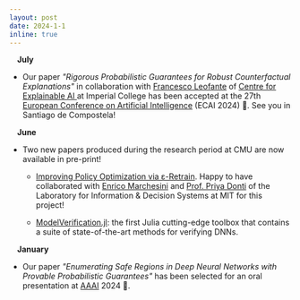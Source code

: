```yaml
---
layout: post
date: 2024-1-1
inline: true
---
```


&emsp;**July** 

- Our paper *"Rigorous Probabilistic Guarantees for Robust Counterfactual Explanations"* in collaboration with <a href='https://fraleo.github.io'>Francesco Leofante</a> of <a href='https://www.imperial.ac.uk/explainable-artificial-intelligence/'> Centre for Explainable AI </a> at Imperial College has been accepted at the 27th <a href='https://www.ecai2024.eu'> European Conference on Artificial Intelligence</a> (ECAI 2024) 🎉. See you in Santiago de Compostela!

&emsp;**June** 

- Two new papers produced during the research period at CMU are now available in pre-print!
    - <a href='https://arxiv.org/pdf/2406.08315'>Improving Policy Optimization via ε-Retrain</a>. Happy to have collaborated with <a href='https://emarche.github.io'>Enrico Marchesini</a> and <a href='https://priyadonti.com'>Prof. Priya Donti</a> of the Laboratory for Information & Decision Systems at MIT for this project!

    - <a href='https://arxiv.org/pdf/2407.01639'>ModelVerification.jl</a>: the first Julia cutting-edge toolbox that contains a suite of state-of-the-art methods for verifying DNNs.


&emsp;**January** 

- Our paper *"Enumerating Safe Regions in Deep Neural Networks with Provable Probabilistic Guarantees"* has been selected for an oral presentation at <a href='https://aaai.org/aaai-conference/'>AAAI</a> 2024 🤩. 
 



